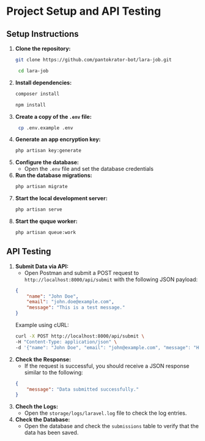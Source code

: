 # Project Setup and API Testing

## Setup Instructions

1. **Clone the repository:**
   ```sh
   git clone https://github.com/pantokrator-bot/lara-job.git
   ```
   ```sh
    cd lara-job
    ```
2. **Install dependencies:** 
   ```sh
   composer install
   ```
   ```sh
   npm install
   ```
3. **Create a copy of the `.env` file:**
   ```sh
    cp .env.example .env
    ```
4. **Generate an app encryption key:** 
   ```sh
   php artisan key:generate
    ```
5. **Configure the database:** 
   - Open the `.env` file and set the database credentials
6. **Run the database migrations:** 
   ```sh
   php artisan migrate
    ```
7. **Start the local development server:** 
   ```sh
   php artisan serve
    ```
8. **Start the quque worker:** 
   ```sh
   php artisan queue:work
    ```
## API Testing
1. **Submit Data via API:** 
   - Open Postman and submit a POST request to `http://localhost:8000/api/submit` with the following JSON payload:
   ```json
   {
       "name": "John Doe",
       "email": "john.doe@example.com",
       "message": "This is a test message."
   }
   ```
   Example using cURL:
   ```sh
   curl -X POST http://localhost:8000/api/submit \ 
   -H "Content-Type: application/json" \
   -d '{"name": "John Doe", "email": "john@example.com", "message": "Hello!"}'
    ```
2. **Check the Response:**
   - If the request is successful, you should receive a JSON response similar to the following:
   ```json
   {
       "message": "Data submitted successfully."
   }
   ```
3. **Chech the Logs:**
   - Open the `storage/logs/laravel.log` file to check the log entries.
4. **Check the Database:**
   - Open the database and check the `submissions` table to verify that the data has been saved.
